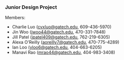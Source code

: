 ### Junior Design Project

Members:
- Charlie Luo (cvxluo@gatech.edu, 609-436-5970)
- Jin Woo (jwoo44@gatech.edu, 470-331-7848)
- Jill Patel (jpatel409@gatech.edu, 762-219-6305)
- Alexa O'Reilly (aoreilly7@gatech.edu, 470-775-4289)
- Ian Loo (yloo6@gatech.edu, 404-663-6205)
- Manavi Rao (mrao44@gatech.edu, 404-983-3408)
